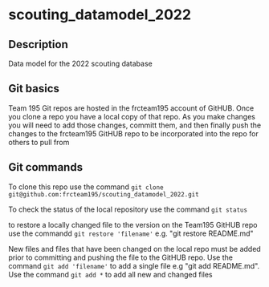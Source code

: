 # scouting_datamodel_2022
## Description
Data model for the 2022 scouting database

## Git basics
Team 195 Git repos are hosted in the frcteam195 account of GitHUB.
Once you clone a repo you have a local copy of that repo. 
As you make changes you will need to add those changes, 
committ them, and then finally push the changes to the frcteam195 GitHUB repo to
be incorporated into the repo for others to pull from

## Git commands
To clone this repo use the command `git clone git@github.com:frcteam195/scouting_datamodel_2022.git`

To check the status of the local repository use the command `git status`

to restore a locally changed file to the version on the Team195 GitHUB repo
use the commandd `git restore 'filename'` e.g. "git restore README.md"

New files and files that have been changed on the local repo must be added
prior to committing and pushing the file to the GitHUB repo. Use the command
`git add 'filename'` to add a single file e.g "git add README.md". Use the
command `git add *` to add all new and changed files

